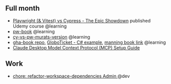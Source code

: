 ## Full month
* [Playwright (& Vitest) vs Cypress - The Epic Showdown](https://www.udemy.com/course/playwright-vitest-vs-cypress-the-epic-showdown/) published Udemy course @learning
* [pw-book](https://github.com/muratkeremozcan/pw-book) @learning
* [cy-vs-pw-murats-version](https://github.com/muratkeremozcan/cy-vs-pw-murats-version) @learning
* [gha-book repo](https://github.com/muratkeremozcan/gha-book), [GloboTicket - C# example](https://github.com/GitHubActionsInAction/Globoticket), [manning book link](https://github.com/muratkeremozcan/gha-book) @learning 
*  [Claude Desktop Model Context Protocol (MCP) Setup Guide](https://github.com/muratkeremozcan/claude-agent-test)

## Work
* [chore: refactor-workspace-dependencies Admin ](https://github.com/seontechnologies/seon-admin-react/pull/7843) @dev
